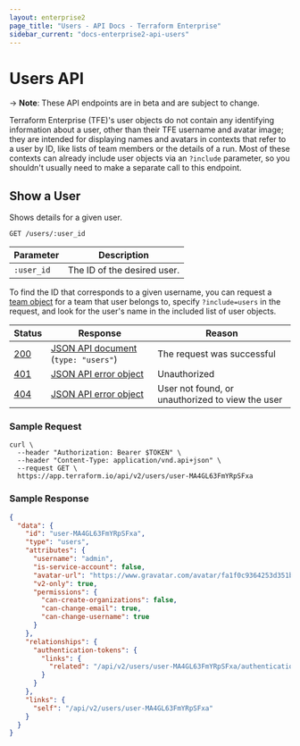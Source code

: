 ```yaml
---
layout: enterprise2
page_title: "Users - API Docs - Terraform Enterprise"
sidebar_current: "docs-enterprise2-api-users"
---
```


# Users API

-> **Note**: These API endpoints are in beta and are subject to change.

Terraform Enterprise (TFE)'s user objects do not contain any identifying information about a user, other than their TFE username and avatar image; they are intended for displaying names and avatars in contexts that refer to a user by ID, like lists of team members or the details of a run. Most of these contexts can already include user objects via an `?include` parameter, so you shouldn't usually need to make a separate call to this endpoint.

## Show a User

Shows details for a given user.

`GET /users/:user_id`

Parameter   | Description
------------|------------
`:user_id`  | The ID of the desired user.

To find the ID that corresponds to a given username, you can request a [team object](/docs/enterprise/api/teams.html) for a team that user belongs to, specify `?include=users` in the request, and look for the user's name in the included list of user objects.

Status  | Response                                | Reason
--------|-----------------------------------------|----------
[200][] | [JSON API document][] (`type: "users"`) | The request was successful
[401][] | [JSON API error object][]               | Unauthorized
[404][] | [JSON API error object][]               | User not found, or unauthorized to view the user

### Sample Request

```shell
curl \
  --header "Authorization: Bearer $TOKEN" \
  --header "Content-Type: application/vnd.api+json" \
  --request GET \
  https://app.terraform.io/api/v2/users/user-MA4GL63FmYRpSFxa
```

### Sample Response

```json
{
  "data": {
    "id": "user-MA4GL63FmYRpSFxa",
    "type": "users",
    "attributes": {
      "username": "admin",
      "is-service-account": false,
      "avatar-url": "https://www.gravatar.com/avatar/fa1f0c9364253d351bf1c7f5c534cd40?s=100&d=mm",
      "v2-only": true,
      "permissions": {
        "can-create-organizations": false,
        "can-change-email": true,
        "can-change-username": true
      }
    },
    "relationships": {
      "authentication-tokens": {
        "links": {
          "related": "/api/v2/users/user-MA4GL63FmYRpSFxa/authentication-tokens"
        }
      }
    },
    "links": {
      "self": "/api/v2/users/user-MA4GL63FmYRpSFxa"
    }
  }
}
```

[200]: https://developer.mozilla.org/en-US/docs/Web/HTTP/Status/200
[401]: https://developer.mozilla.org/en-US/docs/Web/HTTP/Status/401
[404]: https://developer.mozilla.org/en-US/docs/Web/HTTP/Status/404
[JSON API document]: /docs/enterprise/api/index.html#json-api-documents
[JSON API error object]: http://jsonapi.org/format/#error-objects

